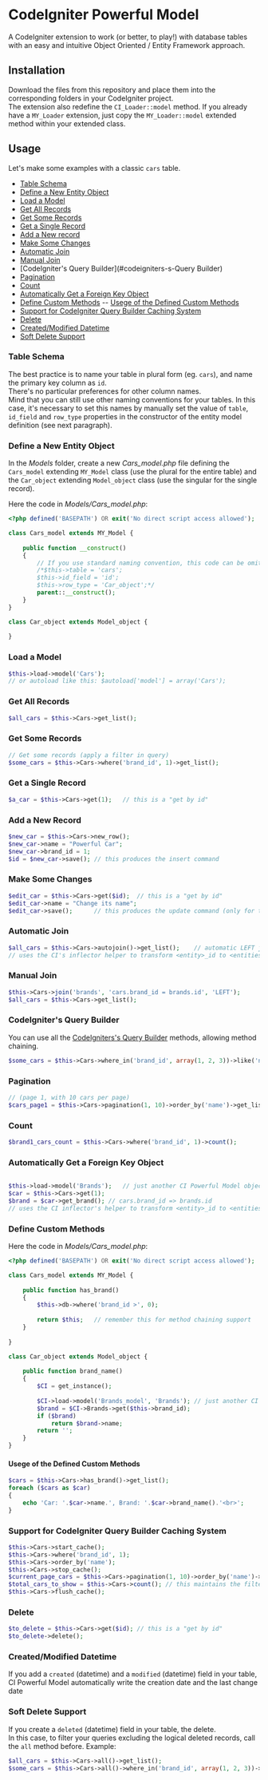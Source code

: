 # CodeIgniter Powerful Model
A CodeIgniter extension to work (or better, to play!) with database tables with an easy and intuitive Object Oriented / Entity Framework approach.

## Installation
Download the files from this repository and place them into the corresponding folders in your CodeIgniter project.<br>
The extension also redefine the `CI_Loader::model` method. If you already have a `MY_Loader` extension, just copy the `MY_Loader::model` extended method within your extended class.

## Usage
Let's make some examples with a classic `cars` table.
- [Table Schema](#table-schema)
- [Define a New Entity Object](#define-a-new-entity-object)
- [Load a Model](#load-a-model)
- [Get All Records](#get-all-records)
- [Get Some Records](#get-some-records)
- [Get a Single Record](#get-a-single-record)
- [Add a New record](#add-a-new-record)
- [Make Some Changes](#make-some-changes)
- [Automatic Join](#automatic-join)
- [Manual Join](#manual-join)
- [CodeIgniter's Query Builder](#codeigniters-s-Query Builder)
- [Pagination](#pagination)
- [Count](#count)
- [Automatically Get a Foreign Key Object](#automatically-get-a-foreign-key-object)
- [Define Custom Methods](#define-custom-methods)
-- [Usege of the Defined Custom Methods](#usege-of-the-defined-custom-methods)
- [Support for CodeIgniter Query Builder Caching System](#support-for-codeIgniter-query-builder-caching-system)
- [Delete](#delete)
- [Created/Modified Datetime](#created-modified-datetime)
- [Soft Delete Support](#soft-delete-support)

### Table Schema
The best practice is to name your table in plural form (eg. `cars`), and name the primary key column as `id`.<br>
There's no particular preferences for other column names.<br>
Mind that you can still use other naming conventions for your tables. In this case, it's necessary to set this names by manually set the value of `table`, `id_field` and `row_type` properties in the constructor of the entity model definition (see next paragraph).

### Define a New Entity Object
In the *Models* folder, create a new *Cars_model.php* file defining the `Cars_model` extending `MY_Model` class (use the plural for the entire table) and the `Car_object` extending `Model_object` class (use the singular for the single record).

Here the code in *Models/Cars_model.php*:
```php
<?php defined('BASEPATH') OR exit('No direct script access allowed');

class Cars_model extends MY_Model {
	
	public function __construct()
	{
		// If you use standard naming convention, this code can be omitted.
		/*$this->table = 'cars';
		$this->id_field = 'id';
		$this->row_type = 'Car_object';*/
		parent::__construct();
	}
}

class Car_object extends Model_object {
	
}
```

### Load a Model
```php
$this->load->model('Cars');
// or autoload like this: $autoload['model'] = array('Cars');
```

### Get All Records
```php
$all_cars = $this->Cars->get_list();
```

### Get Some Records
```php
// Get some records (apply a filter in query)
$some_cars = $this->Cars->where('brand_id', 1)->get_list();
```

### Get a Single Record
```php
$a_car = $this->Cars->get(1);	// this is a "get by id"
```

### Add a New Record
```php
$new_car = $this->Cars->new_row();
$new_car->name = "Powerful Car";
$new_car->brand_id = 1;
$id = $new_car->save();	// this produces the insert command
```

### Make Some Changes
```php
$edit_car = $this->Cars->get($id);	// this is a "get by id"
$edit_car->name = "Change its name";
$edit_car->save();		// this produces the update command (only for the changed fields, the CI Powerful Model tracks object changes)
```

### Automatic Join
```php
$all_cars = $this->Cars->autojoin()->get_list();	// automatic LEFT join with the brands table
// uses the CI's inflector helper to transform <entity>_id to <entities>
```

### Manual Join
```php
$this->Cars->join('brands', 'cars.brand_id = brands.id', 'LEFT');
$all_cars = $this->Cars->get_list();
```

### CodeIgniter's Query Builder
You can use all the <a href="http://www.codeigniter.com/user_guide/database/query_builder.html" target="_blank">CodeIgniters's Query Builder</a> methods, allowing method chaining.
```php
$some_cars = $this->Cars->where_in('brand_id', array(1, 2, 3))->like('name', "%Something")->order_by('name')->get_list();
```
### Pagination 
```php
// (page 1, with 10 cars per page)
$cars_page1 = $this->Cars->pagination(1, 10)->order_by('name')->get_list();
```
### Count
```php
$brand1_cars_count = $this->Cars->where('brand_id', 1)->count();
```
### Automatically Get a Foreign Key Object
```php

$this->load->model('Brands');	// just another CI Powerful Model object
$car = $this->Cars->get(1);
$brand = $car->get_brand();	// cars.brand_id => brands.id
// uses the CI inflector's helper to transform <entity>_id to <entities>.id
```

###  Define Custom Methods
Here the code in *Models/Cars_model.php*:
```php
<?php defined('BASEPATH') OR exit('No direct script access allowed');

class Cars_model extends MY_Model {
	
	public function has_brand()
	{
		$this->db->where('brand_id >', 0);
		
		return $this;	// remember this for method chaining support
	}
	
}

class Car_object extends Model_object {
	
	public function brand_name()
	{
		$CI = get_instance();
		
		$CI->load->model('Brands_model', 'Brands');	// just another CI Power Model object
		$brand = $CI->Brands->get($this->brand_id);
		if ($brand)
			return $brand->name;
		return '';
	}
}
```
#### Usege of the Defined Custom Methods
```php
$cars = $this->Cars->has_brand()->get_list();
foreach ($cars as $car)
{
	echo 'Car: '.$car->name.', Brand: '.$car->brand_name().'<br>';
}
```

### Support for CodeIgniter Query Builder Caching System
```php
$this->Cars->start_cache();
$this->Cars->where('brand_id', 1);
$this->Cars->order_by('name');
$this->Cars->stop_cache();
$current_page_cars = $this->Cars->pagination(1, 10)->order_by('name')->get_list();
$total_cars_to_show = $this->Cars->count();	// this maintains the filter defined between start_cache() and stop_cache()
$this->Cars->flush_cache();
```

### Delete
```php
$to_delete = $this->Cars->get($id);	// this is a "get by id"
$to_delete->delete();
```

### Created/Modified Datetime
If you add a `created` (datetime) and a `modified` (datetime) field in your table, CI Powerful Model automatically write the creation date and the last change date

### Soft Delete Support
If you create a `deleted` (datetime) field in your table, the delete.<br>
In this case, to filter your queries excluding the logical deleted records, call the `all` method before. Example:
```php
$all_cars = $this->Cars->all()->get_list();
$some_cars = $this->Cars->all()->where_in('brand_id', array(1, 2, 3))->get_list();
```
